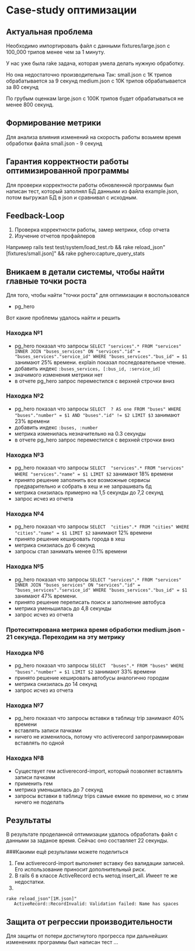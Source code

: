 # Case-study оптимизации

## Актуальная проблема

Необходимо импортировать файл с данными fixtures/large.json с 100_000 трипов менее чем за 1 минуту.

У нас уже была rake задача, которая умела делать нужную обработку.

Но она недостаточно производительна
Так:
 small.json с 1K трипов обрабатывается за 9 секунд
 medium.json с 10K трипов обрабатывается за 80 секунд

По грубым оценкам large.json с 100K трипов будет обрабатываться не менее 800 секунд.

## Формирование метрики
Для анализа влияния изменений на скорость работы возьмем время обработки файла small.json - 9 секунд  

## Гарантия корректности работы оптимизированной программы
Для проверки корректности работы обновленной программы был написан тест, который заполнял БД данными из файла example.json, потом выгружал БД в json и сравнивал с исходным.

## Feedback-Loop

1. Проверка корректности работы, замер метрики, сбор отчета
2. Изучение отчетов профайлеров

Например 
 rails test test/system/load_test.rb && rake reload_json"[fixtures/small.json]" &&  rake pghero:capture_query_stats

## Вникаем в детали системы, чтобы найти главные точки роста

Для того, чтобы найти "точки роста" для оптимизации я воспользовался
- pg_hero

Вот какие проблемы удалось найти и решить

### Находка №1
- pg_hero показал что запросы 
 ```SELECT "services".* FROM "services" INNER JOIN "buses_services" ON "services"."id" = "buses_services"."service_id" WHERE "buses_services"."bus_id" = $1```
 занимают 25% времени. explain показал последовательное чтение.
- добавить индекс ```:buses_services, [:bus_id, :service_id] ```
- значимого изменения метрики нет
- в отчете pg_hero запрос переместился с верхней строчки вниз

### Находка №2
- pg_hero показал что запросы ```SELECT  ? AS one FROM "buses" WHERE "buses"."number" = $1 AND "buses"."id" != $2 LIMIT $3``` занимают 23% времени 
- добавить индекс ```:buses, :number```
- метрика изменилась незначительно на 0.3 секунды
- в отчете pg_hero запрос переместился с верхней строчки вниз

### Находка №3
- pg_hero показал что запросы ```SELECT  "services".* FROM "services" WHERE "services"."name" = $1 LIMIT $2``` занимают 18% времени 
- принято решение заполнить все возможные сервисы предварительно и собрать в хеш и не запрашивать бд
- метрика снизилась примерно на 1,5 секунды до 7,2 секунд
- запрос исчез из отчета

### Находка №4
- pg_hero показал что запросы ```SELECT  "cities".* FROM "cities" WHERE "cities"."name" = $1 LIMIT $2``` занимают 12% времени 
- принято решение кешировать города в хеш
- метрика снизилась до 6 секунд
- запросы стал занимать менее 0.1% времени

### Находка №5
- pg_hero показал что запросы 
 ```SELECT "services".* FROM "services" INNER JOIN "buses_services" ON "services"."id" = "buses_services"."service_id" WHERE "buses_services"."bus_id" = $1```
 занимают 47% времени. 
- принято решение переписать поиск и заполнение автобуса
- метрика уменьшилась до 4,8 секунды  
- запрос исчез из отчета

### Протеситирована метрика время обработки medium.json - 21 секунда. Переходим на эту метрику

### Находка №6
- pg_hero показал что запросы 
   ```SELECT  "buses".* FROM "buses" WHERE "buses"."number" = $1 LIMIT $2``` занимают 33% времени
- принято решение кешировать автобусы аналогично городам
- метрика снизилась до 14 секунд
- запрос исчез из отчета

### Находка №7
- pg_hero показал что запросы вставки в таблицу trip занимают 40% времени
- вставлять записи пачками  
- ничего не изменилось, потому что activerecord запрограммирован вставлять по одной

### Находка №8
- Существует гем activerecord-import, который позволяет вставлять записи пачками
- применить гем
- метрика уменьшилась до 7 секунд
- запросы вставки в таблицу trips самые емкие по времени, но с этим ничего не поделать

## Результаты
В результате проделанной оптимизации удалось обработать файл с данными за заданое время. Сейчас оно составляет 22 секунды. 

###Какими ещё результами можете поделиться
1. Гем activerecord-import выполняет вставку без валидации записей. Его использование приносит дополнительный риск. 
1. В rails 6 в классе ActiveRecord есть метод insert_all. Имеет те же недостатки. 
1. 
```
rake reload_json"[1M.json]"
   ActiveRecord::RecordInvalid: Validation failed: Name has spaces
```



## Защита от регрессии производительности

Для защиты от потери достигнутого прогресса при дальнейших изменениях программы был написан тест ...

